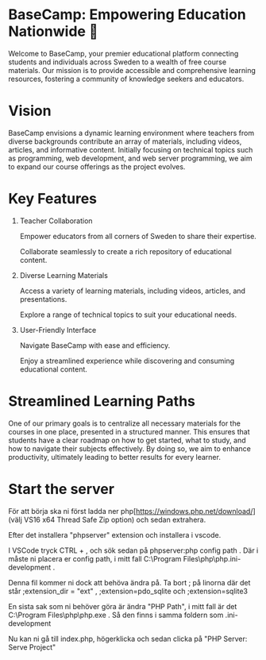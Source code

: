 # BaseCamp: Empowering Education Nationwide 🚀

Welcome to BaseCamp, your premier educational platform connecting students and individuals across Sweden to a wealth of free course materials. Our mission is to provide accessible and comprehensive learning resources, fostering a community of knowledge seekers and educators.

# Vision

BaseCamp envisions a dynamic learning environment where teachers from diverse backgrounds contribute an array of materials, including videos, articles, and informative content. Initially focusing on technical topics such as programming, web development, and web server programming, we aim to expand our course offerings as the project evolves.

# Key Features

1. Teacher Collaboration

   Empower educators from all corners of Sweden to share their expertise.

   Collaborate seamlessly to create a rich repository of educational content.

2. Diverse Learning Materials

   Access a variety of learning materials, including videos, articles, and presentations.

   Explore a range of technical topics to suit your educational needs.

3. User-Friendly Interface

   Navigate BaseCamp with ease and efficiency.

   Enjoy a streamlined experience while discovering and consuming educational content.

# Streamlined Learning Paths

One of our primary goals is to centralize all necessary materials for the courses in one place, presented in a structured manner. This ensures that students have a clear roadmap on how to get started, what to study, and how to navigate their subjects effectively. By doing so, we aim to enhance productivity, ultimately leading to better results for every learner.

# Start the server

För att börja ska ni först ladda ner php[https://windows.php.net/download/] (välj VS16 x64 Thread Safe Zip option) och sedan extrahera.

Efter det installera "phpserver" extension och installera i vscode.

I VSCode tryck CTRL + , och sök sedan på phpserver:php config path . Där i måste ni placera er config path, i mitt fall C:\Program Files\php\php.ini-development .

Denna fil kommer ni dock att behöva ändra på. Ta bort ; på linorna där det står ;extension_dir = "ext" , ;extension=pdo_sqlite och ;extension=sqlite3

En sista sak som ni behöver göra är ändra "PHP Path", i mitt fall är det C:\Program Files\php\php.exe . Så den finns i samma foldern som .ini-development

Nu kan ni gå till index.php, högerklicka och sedan clicka på "PHP Server: Serve Project"
